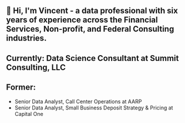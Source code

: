 ## 👋 Hi, I'm Vincent - a data professional with six years of experience across the Financial Services, Non-profit, and Federal Consulting industries.

## Currently: Data Science Consultant at Summit Consulting, LLC
## Former:
- Senior Data Analyst, Call Center Operations at AARP
- Senior Data Analyst, Small Business Deposit Strategy & Pricing at Capital One


<!--
**VincentZhao-viz/VincentZhao-viz** is a ✨ _special_ ✨ repository because its `README.md` (this file) appears on your GitHub profile.

Here are some ideas to get you started:

- 🔭 I’m currently working on ...
- 🌱 I’m currently learning ...
- 👯 I’m looking to collaborate on ...
- 🤔 I’m looking for help with ...
- 💬 Ask me about ...
- 📫 How to reach me: ...
- 😄 Pronouns: ...
- ⚡ Fun fact: ...
-->
